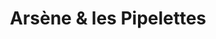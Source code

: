 ---
title: "Arsène & les Pipelettes"
url: /saint-jean-de-luz/arsene-et-les-pipelettes/
shop: vêtements
---